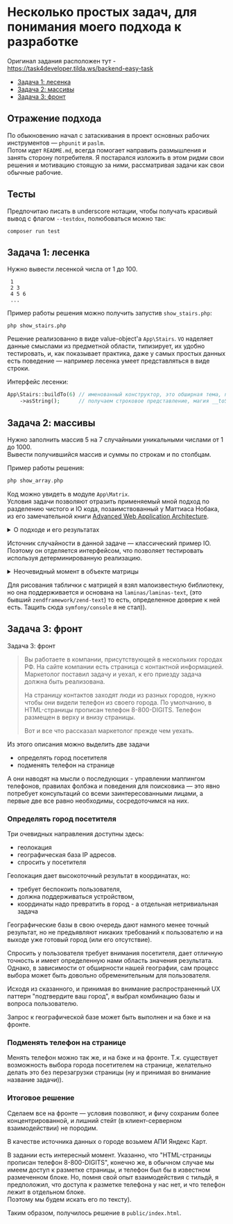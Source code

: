 # Несколько простых задач, для понимания моего подхода к разработке

Оригинал задания расположен тут - https://task4developer.tilda.ws/backend-easy-task

* [Задача 1: лесенка](#Задача-1:-лесенка)
* [Задача 2: массивы](#Задача-2:-массивы)
* [Задача 3: фронт](#Задача-3:-фронт)

## Отражение подхода

По обыкновению начал с затаскивания в проект основных рабочих инструментов &mdash; `phpunit` и `paslm`.  
Потом идет `README.md`, всегда помогает направить размышления и занять сторону потребителя.
Я постарался изложить в этом ридми свои решения и мотивацию стоящую за ними, рассматривая задачи как свои обычные
рабочие.

## Тесты

Предпочитаю писать в underscore нотации, чтобы получать красивый вывод с флагом `--testdox`, полюбоваться можно так:

```shell
composer run test
```

## Задача 1: лесенка

Нужно вывести лесенкой числа от 1 до 100.

```
 1
 2 3
 4 5 6
 ...
 ```

Пример работы решения можно получить запустив `show_stairs.php`:

```shell
php show_stairs.php
```

Решение реализованно в виде value-object'а `App\Stairs`. `VO` наделяет данные смыслами из предметной области,
типизирует, их удобно тестировать, и, как показывает практика, даже у самых простых данных есть поведение &mdash;
например лесенка умеет представляться в виде строки.

Интерфейс лесенки:

```php
App\Stairs::buildTo(6) // именованный конструктор, это обширная тема, почему именно так
    ->asString();      // получаем строковое представление, магия __toString() - это магия, поэтому - нет
```

## Задача 2: массивы

Нужно заполнить массив 5 на 7 случайными уникальными числами от 1 до 1000.  
Вывести получившийся массив и суммы по строкам и по столбцам.

Пример работы решения:

```php
php show_array.php
```

Код можно увидеть в модуле `App\Matrix`.  
Условия задачи позволяют отразить применяемый мной подход по разделению чистого и IO кода, позаимствованный у
Маттиаса Нобака, из его замечательной
книги [Advanced Web Application Architecture](https://leanpub.com/web-application-architecture/).
<details>
<summary>О подходе и его результатах</summary>

Суть подхода заключается в явном разделении на логическом и физическом уровне кода предметной области (чистого)
и кода инфраструктурного (IO), и контроля направления зависимостей.

- На логическом уровне, я следую правилу, что мои сущности, доменные сервисы, объекты-значения и DTO &mdash; чистые.
- Под физическим разделением я имею в виду раскладывание кода по папочкам. Внутри модуля всё IO я складываю
  в `Infrastructure`.
- Контроль направления зависимостей подразумевает запрет на зависимость от инфраструктуры.

Так же, кроме разделения на чистый / не чистый код, использую разделение чистого кода на 2 вида объектов.  
Грубо говоря, `сервисы` и `доменные объекты` (хотя они и те и те доменные конечно). Это опять же наработка Нобака,
озвученная в другой его прекрасной книге
[Object Design Style Guide](https://www.manning.com/books/object-design-style-guide).

`Сервисы` это stateless объекты для манипуляции со вводом и доменными объектами, под `доменными объектами` понимаются
объекты для хранения состояния (естественно, и поведение и инварианты остаются в них).
Сущности, VO, DTO. Для этой пары так же действует естественное правило для направления зависимостей и другие интересные
закономерности.

В результате применения такого подхода, код удовлетворяет луковой (и гексагональной) архитектуре:
в центре находятся `доменные объекты`, вокруг `сервисы`, и на внешнем уровне - инфраструктура.

</details>

Источник случайности в данной задаче &mdash; классический пример IO.
Поэтому он отделяется интерфейсом, что позволяет тестировать используя детерминированную реализацию.

<details>
    <summary>Неочевидный момент в объекте матрицы</summary>

Для подсчета сумм, используется транспонирование, элегантный способ построения
которого был получен
со [stackoverflow](https://stackoverflow.com/questions/797251/transposing-multidimensional-arrays-in-php):
и сначала выглядел примерно так:

```php
    public function transpose(): self
    {
        return new self(array_map($callback, ...$this->rows));
    }
```

Это работает, потому что `array_map()` при пустом колбэке
выполняет [`zip` над остальными аргументами](https://www.php.net/manual/en/function.array-map.php).  
Операция `zip` берет два списка и превращает их в один список пар. Или три списка в один список троек. И т.д.  
_(Мне она знакома из начального курса хаскеля - да, я рисуюсь, это же тестовое задание))_

Как выяснилось, это элегантное транспонирование не работает для однострочной матрицы, что логично:

```php
array_map(null, ...[[1, 2, 3]])
// превращается в
array_map(null, [1, 2, 3])
// зиповать не с чем, получаем вектор вместо матрицы
[1, 2, 3]
```

Поэтому в итоге однострочная матрица обрабатываться как особый случай, другим колбэком.
</details>

Для рисования таблички с матрицей я взял малоизвестную библиотеку, но она поддерживается и основана
на `laminas/laminas-text`,
(это бывший `zendframework/zend-text`) то есть, определенное доверие к ней есть. Тащить сюда `symfony/console` я не
стал)).

## Задача 3: фронт

Задача 3: фронт
> Вы работаете в компании, присутствующей в нескольких городах РФ. На сайте компании есть страница с контактной
> информацией. Маркетолог поставил задачу и уехал, к его приезду задача должна быть реализована.
>
> На страницу контактов заходят люди из разных городов, нужно чтобы они видели телефон из своего города. По умолчанию,
> в HTML-страницы прописан телефон 8-800-DIGITS. Телефон размещен в верху и внизу страницы.
>
> Вот и все что рассказал маркетолог прежде чем уехать.

Из этого описания можно выделить две задачи

- определять город посетителя
- подменять телефон на странице

А они наводят на мысли о последующих - управлении маппингом телефонов, правилах фолбэка и поведения для поисковика
&mdash; это явно потребует консультаций со всеми заинтересованными лицами, а первые две все равно необходимы,
сосредоточимся на них.

### Определять город посетителя

Три очевидных направления доступны здесь:

- геолокация
- географическая база IP адресов.
- спросить у посетителя

Геолокация дает высокоточный результат в координатах, но:

- требует беспокоить пользователя,
- должна поддерживаться устройством,
- координаты надо превратить в город - а отдельная нетривиальная задача

Географические базы в свою очередь дают намного менее точный результат, но не предъявляют никаких требований к
пользователю и на выходе уже готовый город (или его отсутствие).

Спросить у пользователя требует внимания посетителя, дает отличную точность и имеет определенную нами область значения
результата. Однако, в зависимости от обширности нашей географии, сам процесс выбора может быть довольно обременительным
для пользователя.

Исходя из сказанного, и принимая во внимание распространенный UX паттерн "подтвердите ваш город", я выбрал комбинацию
базы и вопроса пользователю.

Запрос к географической базе может быть выполнен и на бэке и на фронте.

### Подменять телефон на странице
Менять телефон можно так же, и на бэке и на фронте. Т.к. существует возможность выбора города посетителем на странице,
желательно делать это без перезагрузки страницы (ну и принимая во внимание название задачи)).

### Итоговое решение
Сделаем все на фронте &mdash; условия позволяют, и фичу сохраним более концентрированной, и лишний стейт
(в клиент-серверном взаимодействии) не породим.

В качестве источника данных о городе возьмем АПИ Яндекс Карт.

В задании есть интересный момент. Указанно, что "HTML-страницы прописан телефон 8-800-DIGITS", конечно же, в обычном
случае мы имеем доступ к разметке страницы, и телефон был бы в известном размеченном блоке. Но, помня свой опыт взаимодействия
с тильдй, я предположил, что доступа к разметке телефона у нас нет, и что телефон лежит в отдельном блоке.  
Поэтому мы будем искать его по тексту).  

Таким образом, получилось решение в `public/index.html`.
